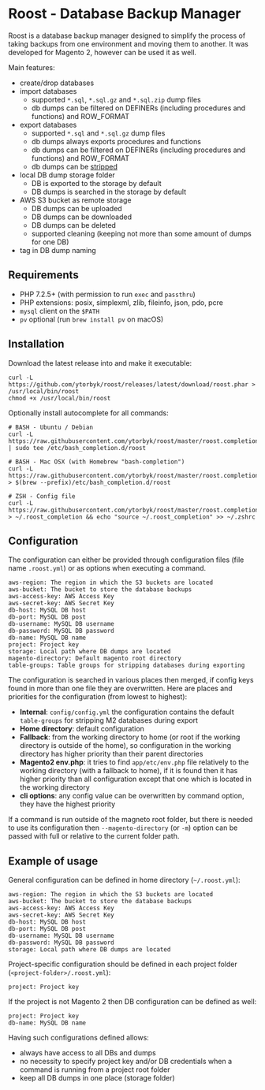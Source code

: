 
# Roost - Database Backup Manager

Roost is a database backup manager designed to simplify the process of taking backups from one environment and moving them to another. 
It was developed for Magento 2, however can be used it as well.

Main features:
* create/drop databases
* import databases
  * supported `*.sql`, `*.sql.gz` and `*.sql.zip` dump files
  * db dumps can be filtered on DEFINERs (including procedures and functions) and ROW_FORMAT
* export databases
  * supported `*.sql` and `*.sql.gz` dump files
  * db dumps always exports procedures and functions
  * db dumps can be filtered on DEFINERs (including procedures and functions) and ROW_FORMAT
  * db dumps can be [stripped](https://github.com/netz98/n98-magerun/wiki/Stripped-Database-Dumps)
* local DB dump storage folder
  * DB is exported to the storage by default
  * DB dumps is searched in the storage by default
* AWS S3 bucket as remote storage
  * DB dumps can be uploaded
  * DB dumps can be downloaded
  * DB dumps can be deleted
  * supported cleaning (keeping not more than some amount of dumps for one DB)
* tag in DB dump naming


## Requirements

* PHP 7.2.5+ (with permission to run `exec` and `passthru`)
* PHP extensions: posix, simplexml, zlib, fileinfo, json, pdo, pcre
* `mysql` client on the `$PATH`
* `pv` optional (run `brew install pv` on macOS)


## Installation

Download the latest release into and make it executable:

    curl -L https://github.com/ytorbyk/roost/releases/latest/download/roost.phar > /usr/local/bin/roost
    chmod +x /usr/local/bin/roost

Optionally install autocomplete for all commands:

    # BASH - Ubuntu / Debian
    curl -L https://raw.githubusercontent.com/ytorbyk/roost/master/roost.completion | sudo tee /etc/bash_completion.d/roost

    # BASH - Mac OSX (with Homebrew "bash-completion")
    curl -L https://raw.githubusercontent.com/ytorbyk/roost/master/roost.completion > $(brew --prefix)/etc/bash_completion.d/roost

    # ZSH - Config file
    curl -L https://raw.githubusercontent.com/ytorbyk/roost/master/roost.completion > ~/.roost_completion && echo "source ~/.roost_completion" >> ~/.zshrc


## Configuration

The configuration can either be provided through configuration files (file name `.roost.yml`) or as options when executing a command.

    aws-region: The region in which the S3 buckets are located
    aws-bucket: The bucket to store the database backups
    aws-access-key: AWS Access Key
    aws-secret-key: AWS Secret Key
    db-host: MySQL DB host
    db-port: MySQL DB post
    db-username: MySQL DB username
    db-password: MySQL DB password
    db-name: MySQL DB name
    project: Project key
    storage: Local path where DB dumps are located
    magento-directory: Default magento root directory
    table-groups: Table groups for stripping databases during exporting

The configuration is searched in various places then merged, if config keys found in more than one file they are overwritten.
Here are places and priorities for the configuration (from lowest to highest):

* **Internal**: `config/config.yml` the configuration contains the default `table-groups` for stripping M2 databases during export
* **Home directory**: default configuration
* **Fallback**: from the working directory to home (or root if the working directory is outside of the home), so configuration in the working directory has higher priority than their parent directories
* **Magento2 env.php**: it tries to find `app/etc/env.php` file relatively to the working directory (with a fallback to home), if it is found then it has higher priority than all configuration except that one which is located in the working directory
* **cli options**: any config value can be overwritten by command option, they have the highest priority

If a command is run outside of the magneto root folder, but there is needed to use its configuration then `--magento-directory` (or `-m`) option can be passed with full or relative to the current folder path.


## Example of usage

General configuration can be defined in home directory (`~/.roost.yml`):

    aws-region: The region in which the S3 buckets are located
    aws-bucket: The bucket to store the database backups
    aws-access-key: AWS Access Key
    aws-secret-key: AWS Secret Key
    db-host: MySQL DB host
    db-port: MySQL DB post
    db-username: MySQL DB username
    db-password: MySQL DB password
    storage: Local path where DB dumps are located

Project-specific configuration should be defined in each project folder (`<project-folder>/.roost.yml`):

    project: Project key
    
If the project is not Magento 2 then DB configuration can be defined as well:

    project: Project key
    db-name: MySQL DB name


Having such configurations defined allows:
* always have access to all DBs and dumps
* no necessity to specify project key and/or DB credentials when a command is running from a project root folder
* keep all DB dumps in one place (storage folder)
